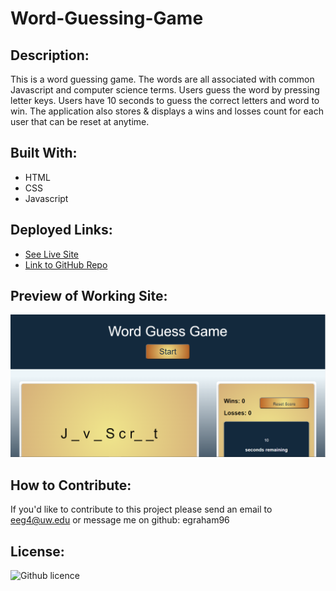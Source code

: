 # Word-Guessing-Game

## Description:
This is a word guessing game. The words are all associated with common Javascript and computer science terms. Users guess the word by pressing letter keys. Users have 10 seconds to guess the correct letters and word to win. The application also stores & displays a wins and losses count for each user that can be reset at anytime.

## Built With:
* HTML
* CSS
* Javascript

## Deployed Links:
* [See Live Site](https://egraham96.github.io/Word-Guessing-Game/)
* [Link to GitHub Repo](https://github.com/egraham96/Word-Guessing-Game)
                                                                                        
## Preview of Working Site:
![Screenshot of Deployed Application](Assets/ScreenshotofDeployedApplication.PNG)

## How to Contribute:
If you'd like to contribute to this project please send an email to eeg4@uw.edu or message me on github: egraham96

## License:
![Github licence](http://img.shields.io/badge/license-MIT-blue.svg)
